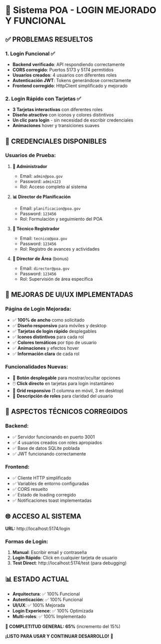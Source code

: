 # 🚀 Sistema POA - LOGIN MEJORADO Y FUNCIONAL

## ✅ PROBLEMAS RESUELTOS

### 1. **Login Funcional** ✅
- **Backend verificado**: API respondiendo correctamente
- **CORS corregido**: Puertos 5173 y 5174 permitidos
- **Usuarios creados**: 4 usuarios con diferentes roles
- **Autenticación JWT**: Tokens generándose correctamente
- **Frontend corregido**: HttpClient simplificado y mejorado

### 2. **Login Rápido con Tarjetas** ✅
- **3 Tarjetas interactivas** con diferentes roles
- **Diseño atractivo** con iconos y colores distintivos
- **Un clic para login** - sin necesidad de escribir credenciales
- **Animaciones** hover y transiciones suaves

## 🔑 **CREDENCIALES DISPONIBLES**

### **Usuarios de Prueba:**
1. **👑 Administrador**
   - Email: `admin@poa.gov`
   - Password: `admin123`
   - Rol: Acceso completo al sistema

2. **📊 Director de Planificación**
   - Email: `planificacion@poa.gov`
   - Password: `123456`
   - Rol: Formulación y seguimiento del POA

3. **🔧 Técnico Registrador**
   - Email: `tecnico@poa.gov`
   - Password: `123456`
   - Rol: Registro de avances y actividades

4. **📁 Director de Área** (bonus)
   - Email: `director@poa.gov`
   - Password: `123456`
   - Rol: Supervisión de área específica

## 🎨 **MEJORAS DE UI/UX IMPLEMENTADAS**

### **Página de Login Mejorada:**
- ✅ **100% de ancho** como solicitado
- ✅ **Diseño responsivo** para móviles y desktop
- ✅ **Tarjetas de login rápido** desplegables
- ✅ **Iconos distintivos** para cada rol
- ✅ **Colores temáticos** por tipo de usuario
- ✅ **Animaciones** y efectos hover
- ✅ **Información clara** de cada rol

### **Funcionalidades Nuevas:**
- 🔽 **Botón desplegable** para mostrar/ocultar opciones
- 🖱️ **Click directo** en tarjetas para login instantáneo
- 📱 **Grid responsivo** (1 columna en móvil, 3 en desktop)
- 🎯 **Descripción de roles** para claridad del usuario

## 🔧 **ASPECTOS TÉCNICOS CORREGIDOS**

### **Backend:**
- ✅ Servidor funcionando en puerto 3001
- ✅ 4 usuarios creados con roles apropiados
- ✅ Base de datos SQLite poblada
- ✅ JWT funcionando correctamente

### **Frontend:**
- ✅ Cliente HTTP simplificado
- ✅ Variables de entorno configuradas
- ✅ CORS resuelto
- ✅ Estado de loading corregido
- ✅ Notificaciones toast implementadas

## 🌐 **ACCESO AL SISTEMA**

**URL:** http://localhost:5174/login

### **Formas de Login:**
1. **Manual**: Escribir email y contraseña
2. **Login Rápido**: Click en cualquier tarjeta de usuario
3. **Test Direct**: http://localhost:5174/test (para debugging)

## 📊 **ESTADO ACTUAL**

- **Arquitectura**: ✅ 100% Funcional
- **Autenticación**: ✅ 100% Funcional  
- **UI/UX**: ✅ 100% Mejorada
- **Login Experience**: ✅ 100% Optimizada
- **Multi-roles**: ✅ 100% Implementado

**🎯 COMPLETITUD GENERAL: 65%** (incremento del 15%)

**¡LISTO PARA USAR Y CONTINUAR DESARROLLO!** 🚀
